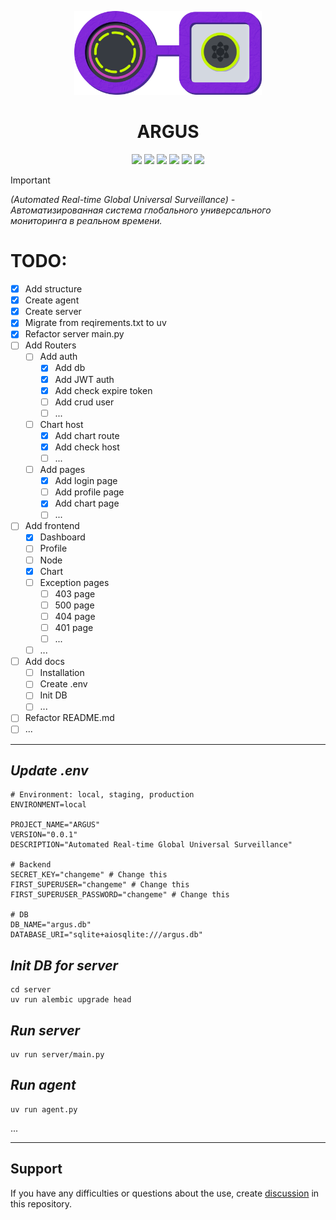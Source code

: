 <p align="center">
<img src="frontend/src/assets/logo_mini.png" width="300">
</p>
<h1 align="center">ARGUS</h1>

<!--A block of information about the repository in badges-->

<p align="center">

<img src="https://img.shields.io/badge/AKP_INA_TEAM-ARGUS-8A2BE2" >
<img src="https://img.shields.io/github/last-commit/On1onss/ARGUS" >
<img src="https://img.shields.io/github/languages/top/On1onss/ARGUS" >
<img src="https://img.shields.io/github/issues/On1onss/ARGUS" >
<img src="https://img.shields.io/github/license/On1onss/ARGUS" >
<img src="https://img.shields.io/github/stars/On1onss/ARGUS" >

</p>

<!--![Static Badge](https://img.shields.io/badge/AKP_INA_TEAM-ARGUS-8A2BE2)-->
<!--![GitHub last commit](https://img.shields.io/github/last-commit/On1onss/ARGUS)-->
<!--![GitHub top language](https://img.shields.io/github/languages/top/On1onss/ARGUS)-->
<!--![GitHub issues](https://img.shields.io/github/issues/On1onss/ARGUS)-->
<!--![GitHub licence](https://img.shields.io/github/license/On1onss/ARGUS)-->
<!--![GitHub Repo stars](https://img.shields.io/github/stars/On1onss/ARGUS)-->

> [!IMPORTANT]
> _(Automated Real-time Global Universal Surveillance) - Автоматизированная система глобального универсального мониторинга в реальном времени._


# TODO:
- [x] Add structure
- [x] Create agent
- [x] Create server
- [x] Migrate from reqirements.txt to uv
- [x] Refactor server main.py
- [ ] Add Routers
  - [ ] Add auth
    - [x] Add db
    - [x] Add JWT auth
    - [x] Add check expire token
    - [ ] Add crud user
    - [ ] ...
  - [ ] Chart host
    - [x] Add chart route
    - [x] Add check host
    - [ ] ...
  - [ ] Add pages
    - [x] Add login page
    - [ ] Add profile page
    - [x] Add chart page
    - [ ] ...
- [ ] Add frontend
  - [x] Dashboard
  - [ ] Profile
  - [ ] Node
  - [x] Chart
  - [ ] Exception pages
    - [ ] 403 page
    - [ ] 500 page
    - [ ] 404 page
    - [ ] 401 page
    - [ ] ...
  - [ ] ...
- [ ] Add docs
  - [ ] Installation
  - [ ] Create .env
  - [ ] Init DB
  - [ ] ...
- [ ] Refactor README.md
- [ ] ...

___

<!--Docs-->
## _Update .env_
```text
# Environment: local, staging, production
ENVIRONMENT=local

PROJECT_NAME="ARGUS"
VERSION="0.0.1"
DESCRIPTION="Automated Real-time Global Universal Surveillance"

# Backend
SECRET_KEY="changeme" # Change this
FIRST_SUPERUSER="changeme" # Change this
FIRST_SUPERUSER_PASSWORD="changeme" # Change this

# DB
DB_NAME="argus.db"
DATABASE_URI="sqlite+aiosqlite:///argus.db"
```

## _Init DB for server_

```shell
cd server
uv run alembic upgrade head
```

## _Run server_

```shell
uv run server/main.py
```

## _Run agent_

```shell
uv run agent.py
```
...
___





<!--Support-->
## Support
If you have any difficulties or questions about the use, create 
[discussion](https://github.com/On1onss/ARGUS/issues/new/choose) in this repository.
